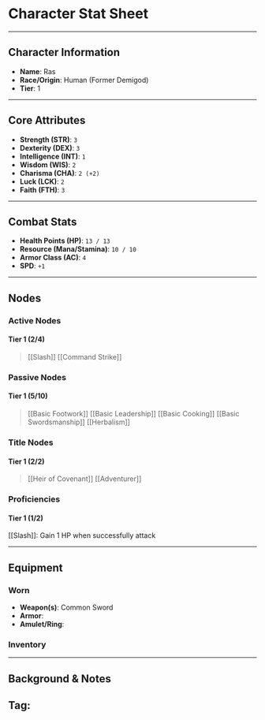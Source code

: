 # Character Stat Sheet

---

## Character Information
- **Name**: Ras
- **Race/Origin**: Human (Former Demigod)
- **Tier**: 1

---

## Core Attributes
- **Strength (STR)**: `3`
- **Dexterity (DEX)**: `3`
- **Intelligence (INT)**: `1`
- **Wisdom (WIS)**: `2`
- **Charisma (CHA)**: `2 (+2)`
- **Luck (LCK)**: `2`
- **Faith (FTH)**: `3`

---

## Combat Stats
- **Health Points (HP)**: `13 / 13`
- **Resource (Mana/Stamina)**: `10 / 10`
- **Armor Class (AC)**: `4`
- **SPD**: `+1`
---

## Nodes
### Active Nodes 
#### Tier 1 (2/4)
> [[Slash]]
> [[Command Strike]] 
### Passive Nodes
#### Tier 1 (5/10)
> [[Basic Footwork]]
> [[Basic Leadership]]
> [[Basic Cooking]]
> [[Basic Swordsmanship]]
> [[Herbalism]]



### Title Nodes
#### Tier 1 (2/2)
> [[Heir of Covenant]]
> [[Adventurer]]

### Proficiencies
#### Tier 1 (1/2)
[[Slash]]: Gain 1 HP when successfully attack

---

## Equipment
### Worn
- **Weapon(s)**: Common Sword 
- **Armor**: 
- **Amulet/Ring**: 

### Inventory

---

## Background & Notes
**Tag**: 
- 

